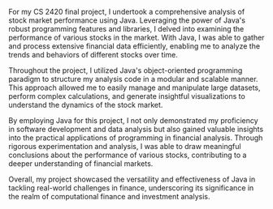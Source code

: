 For my CS 2420 final project, I undertook a comprehensive analysis of stock market performance using Java. Leveraging the power of Java's robust programming features and libraries, I delved into examining the performance of various stocks in the market. With Java, I was able to gather and process extensive financial data efficiently, enabling me to analyze the trends and behaviors of different stocks over time.

Throughout the project, I utilized Java's object-oriented programming paradigm to structure my analysis code in a modular and scalable manner. This approach allowed me to easily manage and manipulate large datasets, perform complex calculations, and generate insightful visualizations to understand the dynamics of the stock market.

By employing Java for this project, I not only demonstrated my proficiency in software development and data analysis but also gained valuable insights into the practical applications of programming in financial analysis. Through rigorous experimentation and analysis, I was able to draw meaningful conclusions about the performance of various stocks, contributing to a deeper understanding of financial markets.

Overall, my project showcased the versatility and effectiveness of Java in tackling real-world challenges in finance, underscoring its significance in the realm of computational finance and investment analysis.
